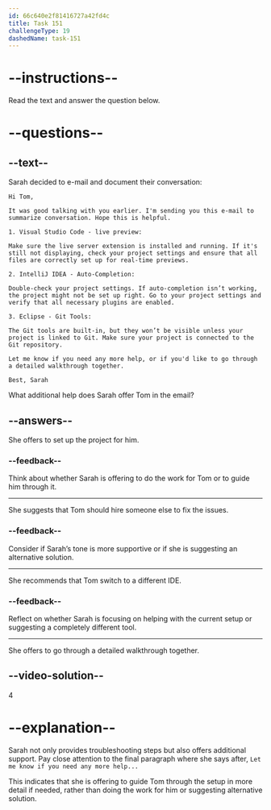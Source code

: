 ```yaml
---
id: 66c640e2f81416727a42fd4c
title: Task 151
challengeType: 19
dashedName: task-151
---
```

<!-- READING -->

# --instructions--

Read the text and answer the question below.

# --questions--

## --text--

Sarah decided to e-mail and document their conversation:

`Hi Tom,`

`It was good talking with you earlier. I'm sending you this e-mail to summarize conversation. Hope this is helpful.`

`1. Visual Studio Code - live preview:`

`Make sure the live server extension is installed and running. If it's still not displaying, check your project settings and ensure that all files are correctly set up for real-time previews.`

`2. IntelliJ IDEA - Auto-Completion:`

`Double-check your project settings. If auto-completion isn’t working, the project might not be set up right. Go to your project settings and verify that all necessary plugins are enabled.`

`3. Eclipse - Git Tools:`

`The Git tools are built-in, but they won’t be visible unless your project is linked to Git. Make sure your project is connected to the Git repository.`

`Let me know if you need any more help, or if you'd like to go through a detailed walkthrough together.`

`Best, Sarah`

What additional help does Sarah offer Tom in the email?

## --answers--

She offers to set up the project for him.

### --feedback--

Think about whether Sarah is offering to do the work for Tom or to guide him through it.

---

She suggests that Tom should hire someone else to fix the issues.

### --feedback--

Consider if Sarah’s tone is more supportive or if she is suggesting an alternative solution.

---

She recommends that Tom switch to a different IDE.

### --feedback--

Reflect on whether Sarah is focusing on helping with the current setup or suggesting a completely different tool.

---

She offers to go through a detailed walkthrough together.

## --video-solution--

4

# --explanation--

Sarah not only provides troubleshooting steps but also offers additional support. Pay close attention to the final paragraph where she says after, `Let me know if you need any more help...` 

This indicates that she is offering to guide Tom through the setup in more detail if needed, rather than doing the work for him or suggesting alternative solution.
